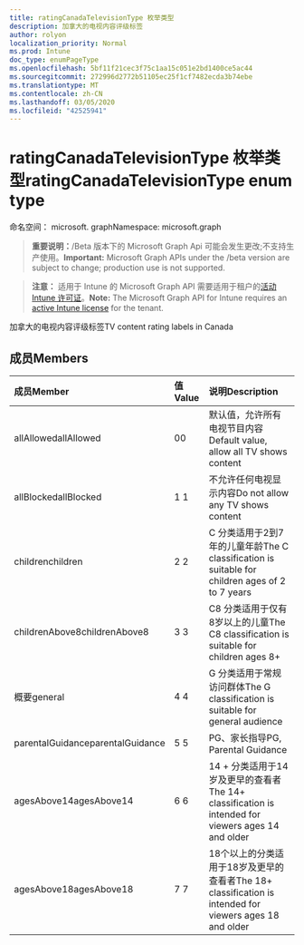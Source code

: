 ```yaml
---
title: ratingCanadaTelevisionType 枚举类型
description: 加拿大的电视内容评级标签
author: rolyon
localization_priority: Normal
ms.prod: Intune
doc_type: enumPageType
ms.openlocfilehash: 5bf11f21cec3f75c1aa15c051e2bd1400ce5ac44
ms.sourcegitcommit: 272996d2772b51105ec25f1cf7482ecda3b74ebe
ms.translationtype: MT
ms.contentlocale: zh-CN
ms.lasthandoff: 03/05/2020
ms.locfileid: "42525941"
---
```

# <a name="ratingcanadatelevisiontype-enum-type"></a><span data-ttu-id="eb81e-103">ratingCanadaTelevisionType 枚举类型</span><span class="sxs-lookup"><span data-stu-id="eb81e-103">ratingCanadaTelevisionType enum type</span></span>

<span data-ttu-id="eb81e-104">命名空间： microsoft. graph</span><span class="sxs-lookup"><span data-stu-id="eb81e-104">Namespace: microsoft.graph</span></span>

> <span data-ttu-id="eb81e-105">**重要说明：**/Beta 版本下的 Microsoft Graph Api 可能会发生更改;不支持生产使用。</span><span class="sxs-lookup"><span data-stu-id="eb81e-105">**Important:** Microsoft Graph APIs under the /beta version are subject to change; production use is not supported.</span></span>

> <span data-ttu-id="eb81e-106">**注意：** 适用于 Intune 的 Microsoft Graph API 需要适用于租户的[活动 Intune 许可证](https://go.microsoft.com/fwlink/?linkid=839381)。</span><span class="sxs-lookup"><span data-stu-id="eb81e-106">**Note:** The Microsoft Graph API for Intune requires an [active Intune license](https://go.microsoft.com/fwlink/?linkid=839381) for the tenant.</span></span>

<span data-ttu-id="eb81e-107">加拿大的电视内容评级标签</span><span class="sxs-lookup"><span data-stu-id="eb81e-107">TV content rating labels in Canada</span></span>

## <a name="members"></a><span data-ttu-id="eb81e-108">成员</span><span class="sxs-lookup"><span data-stu-id="eb81e-108">Members</span></span>
|<span data-ttu-id="eb81e-109">成员</span><span class="sxs-lookup"><span data-stu-id="eb81e-109">Member</span></span>|<span data-ttu-id="eb81e-110">值</span><span class="sxs-lookup"><span data-stu-id="eb81e-110">Value</span></span>|<span data-ttu-id="eb81e-111">说明</span><span class="sxs-lookup"><span data-stu-id="eb81e-111">Description</span></span>|
|:---|:---|:---|
|<span data-ttu-id="eb81e-112">allAllowed</span><span class="sxs-lookup"><span data-stu-id="eb81e-112">allAllowed</span></span>|<span data-ttu-id="eb81e-113">0</span><span class="sxs-lookup"><span data-stu-id="eb81e-113">0</span></span>|<span data-ttu-id="eb81e-114">默认值，允许所有电视节目内容</span><span class="sxs-lookup"><span data-stu-id="eb81e-114">Default value, allow all TV shows content</span></span>|
|<span data-ttu-id="eb81e-115">allBlocked</span><span class="sxs-lookup"><span data-stu-id="eb81e-115">allBlocked</span></span>|<span data-ttu-id="eb81e-116">1 </span><span class="sxs-lookup"><span data-stu-id="eb81e-116">1</span></span>|<span data-ttu-id="eb81e-117">不允许任何电视显示内容</span><span class="sxs-lookup"><span data-stu-id="eb81e-117">Do not allow any TV shows content</span></span>|
|<span data-ttu-id="eb81e-118">children</span><span class="sxs-lookup"><span data-stu-id="eb81e-118">children</span></span>|<span data-ttu-id="eb81e-119">2 </span><span class="sxs-lookup"><span data-stu-id="eb81e-119">2</span></span>|<span data-ttu-id="eb81e-120">C 分类适用于2到7年的儿童年龄</span><span class="sxs-lookup"><span data-stu-id="eb81e-120">The C classification is suitable for children ages of 2 to 7 years</span></span>|
|<span data-ttu-id="eb81e-121">childrenAbove8</span><span class="sxs-lookup"><span data-stu-id="eb81e-121">childrenAbove8</span></span>|<span data-ttu-id="eb81e-122">3 </span><span class="sxs-lookup"><span data-stu-id="eb81e-122">3</span></span>|<span data-ttu-id="eb81e-123">C8 分类适用于仅有8岁以上的儿童</span><span class="sxs-lookup"><span data-stu-id="eb81e-123">The C8 classification is suitable for children ages 8+</span></span>|
|<span data-ttu-id="eb81e-124">概要</span><span class="sxs-lookup"><span data-stu-id="eb81e-124">general</span></span>|<span data-ttu-id="eb81e-125">4 </span><span class="sxs-lookup"><span data-stu-id="eb81e-125">4</span></span>|<span data-ttu-id="eb81e-126">G 分类适用于常规访问群体</span><span class="sxs-lookup"><span data-stu-id="eb81e-126">The G classification is suitable for general audience</span></span>|
|<span data-ttu-id="eb81e-127">parentalGuidance</span><span class="sxs-lookup"><span data-stu-id="eb81e-127">parentalGuidance</span></span>|<span data-ttu-id="eb81e-128">5 </span><span class="sxs-lookup"><span data-stu-id="eb81e-128">5</span></span>|<span data-ttu-id="eb81e-129">PG、家长指导</span><span class="sxs-lookup"><span data-stu-id="eb81e-129">PG, Parental Guidance</span></span>|
|<span data-ttu-id="eb81e-130">agesAbove14</span><span class="sxs-lookup"><span data-stu-id="eb81e-130">agesAbove14</span></span>|<span data-ttu-id="eb81e-131">6 </span><span class="sxs-lookup"><span data-stu-id="eb81e-131">6</span></span>|<span data-ttu-id="eb81e-132">14 + 分类适用于14岁及更早的查看者</span><span class="sxs-lookup"><span data-stu-id="eb81e-132">The 14+ classification is intended for viewers ages 14 and older</span></span>|
|<span data-ttu-id="eb81e-133">agesAbove18</span><span class="sxs-lookup"><span data-stu-id="eb81e-133">agesAbove18</span></span>|<span data-ttu-id="eb81e-134">7 </span><span class="sxs-lookup"><span data-stu-id="eb81e-134">7</span></span>|<span data-ttu-id="eb81e-135">18个以上的分类适用于18岁及更早的查看者</span><span class="sxs-lookup"><span data-stu-id="eb81e-135">The 18+ classification is intended for viewers ages 18 and older</span></span>|



